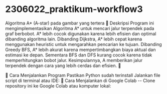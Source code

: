 # 2306022_praktikum-workflow3
Algoritma A* (A-star) pada gambar yang tertera
📌 Deskripsi
Program ini mengimplementasikan Algoritma A* untuk mencari jalur terpendek pada graf berbobot.
A* lebih cocok digunakan karena lebih efisien dan optimal dibanding algoritma lain. Dibanding Dijkstra, A* lebih cepat karena menggunakan heuristic untuk mengarahkan pencarian ke tujuan. Dibanding Greedy BFS, A* lebih akurat karena mempertimbangkan biaya aktual dan estimasi ke depan. Sementara BFS dan DFS kurang cocok karena tidak memperhitungkan bobot jalur. Kesimpulannya, A memberikan jalur terpendek dengan cara yang lebih cerdas dan efisien. 🚀

🚀 Cara Menjalankan Program
Pastikan Python sudah terinstall
Jalankan file script di terminal atau IDE:
🚀 Cara Menjalankan di Google Colab
-- Clone repository ini ke Google Colab atau komputer lokal:
